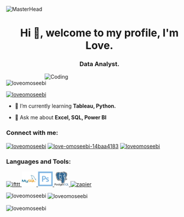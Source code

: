 ![MasterHead](https://www.pwcacademy-me.com/sites/default/files/styles/banner/public/2022-04/Data%20analytics%20-%20Hero%20image.jpeg?itok=v2WOwwB9)
<h1 align="center">Hi 👋, welcome to my profile, I'm Love.</h1>
<h3 align="center"> Data Analyst.</h3>
<img align="right" alt="Coding" width="400" src="https://media4.giphy.com/media/qgQUggAC3Pfv687qPC/giphy.gif">

<p align="left"> <img src="https://komarev.com/ghpvc/?username=loveomoseebi&label=Profile%20views&color=0e75b6&style=flat" alt="loveomoseebi" /> </p>

<p align="left"> <a href="https://twitter.com/loveomoseebi" target="blank"><img src="https://img.shields.io/twitter/follow/loveomoseebi?logo=twitter&style=for-the-badge" alt="loveomoseebi" /></a> </p>

- 🌱 I’m currently learning **Tableau, Python.**

- 💬 Ask me about **Excel, SQL, Power BI**

<h3 align="left">Connect with me:</h3>
<p align="left">
<a href="https://twitter.com/loveomoseebi" target="blank"><img align="center" src="https://raw.githubusercontent.com/rahuldkjain/github-profile-readme-generator/master/src/images/icons/Social/twitter.svg" alt="loveomoseebi" height="30" width="40" /></a>
<a href="https://linkedin.com/in/love-omoseebi-14baa4183" target="blank"><img align="center" src="https://raw.githubusercontent.com/rahuldkjain/github-profile-readme-generator/master/src/images/icons/Social/linked-in-alt.svg" alt="love-omoseebi-14baa4183" height="30" width="40" /></a>
<a href="https://medium.com/loveomoseebi" target="blank"><img align="center" src="https://raw.githubusercontent.com/rahuldkjain/github-profile-readme-generator/master/src/images/icons/Social/medium.svg" alt="loveomoseebi" height="30" width="40" /></a>
</p>

<h3 align="left">Languages and Tools:</h3>
<p align="left"> <a href="https://ifttt.com/" target="_blank" rel="noreferrer"> <img src="https://www.vectorlogo.zone/logos/ifttt/ifttt-ar21.svg" alt="ifttt" width="40" height="40"/> </a> <a href="https://www.mysql.com/" target="_blank" rel="noreferrer"> <img src="https://raw.githubusercontent.com/devicons/devicon/master/icons/mysql/mysql-original-wordmark.svg" alt="mysql" width="40" height="40"/> </a> <a href="https://www.photoshop.com/en" target="_blank" rel="noreferrer"> <img src="https://raw.githubusercontent.com/devicons/devicon/master/icons/photoshop/photoshop-line.svg" alt="photoshop" width="40" height="40"/> </a> <a href="https://www.postgresql.org" target="_blank" rel="noreferrer"> <img src="https://raw.githubusercontent.com/devicons/devicon/master/icons/postgresql/postgresql-original-wordmark.svg" alt="postgresql" width="40" height="40"/> </a> <a href="https://zapier.com" target="_blank" rel="noreferrer"> <img src="https://www.vectorlogo.zone/logos/zapier/zapier-icon.svg" alt="zapier" width="40" height="40"/> </a> </p>

<p><img align="left" src="https://github-readme-stats.vercel.app/api/top-langs?username=loveomoseebi&show_icons=true&locale=en&layout=compact" alt="loveomoseebi" /></p>

<p>&nbsp;<img align="center" src="https://github-readme-stats.vercel.app/api?username=loveomoseebi&show_icons=true&locale=en" alt="loveomoseebi" /></p>

<p><img align="center" src="https://github-readme-streak-stats.herokuapp.com/?user=loveomoseebi&" alt="loveomoseebi" /></p>
